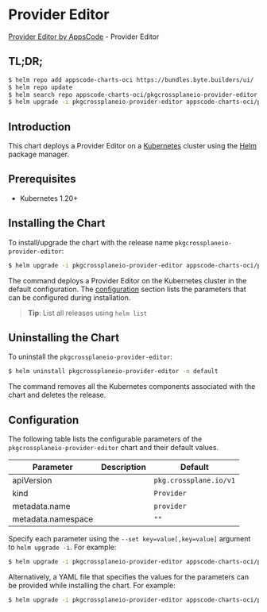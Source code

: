 # Provider Editor

[Provider Editor by AppsCode](https://appscode.com) - Provider Editor

## TL;DR;

```bash
$ helm repo add appscode-charts-oci https://bundles.byte.builders/ui/
$ helm repo update
$ helm search repo appscode-charts-oci/pkgcrossplaneio-provider-editor --version=v0.12.0
$ helm upgrade -i pkgcrossplaneio-provider-editor appscode-charts-oci/pkgcrossplaneio-provider-editor -n default --create-namespace --version=v0.12.0
```

## Introduction

This chart deploys a Provider Editor on a [Kubernetes](http://kubernetes.io) cluster using the [Helm](https://helm.sh) package manager.

## Prerequisites

- Kubernetes 1.20+

## Installing the Chart

To install/upgrade the chart with the release name `pkgcrossplaneio-provider-editor`:

```bash
$ helm upgrade -i pkgcrossplaneio-provider-editor appscode-charts-oci/pkgcrossplaneio-provider-editor -n default --create-namespace --version=v0.12.0
```

The command deploys a Provider Editor on the Kubernetes cluster in the default configuration. The [configuration](#configuration) section lists the parameters that can be configured during installation.

> **Tip**: List all releases using `helm list`

## Uninstalling the Chart

To uninstall the `pkgcrossplaneio-provider-editor`:

```bash
$ helm uninstall pkgcrossplaneio-provider-editor -n default
```

The command removes all the Kubernetes components associated with the chart and deletes the release.

## Configuration

The following table lists the configurable parameters of the `pkgcrossplaneio-provider-editor` chart and their default values.

|     Parameter      | Description |              Default              |
|--------------------|-------------|-----------------------------------|
| apiVersion         |             | <code>pkg.crossplane.io/v1</code> |
| kind               |             | <code>Provider</code>             |
| metadata.name      |             | <code>provider</code>             |
| metadata.namespace |             | <code>""</code>                   |


Specify each parameter using the `--set key=value[,key=value]` argument to `helm upgrade -i`. For example:

```bash
$ helm upgrade -i pkgcrossplaneio-provider-editor appscode-charts-oci/pkgcrossplaneio-provider-editor -n default --create-namespace --version=v0.12.0 --set apiVersion=pkg.crossplane.io/v1
```

Alternatively, a YAML file that specifies the values for the parameters can be provided while
installing the chart. For example:

```bash
$ helm upgrade -i pkgcrossplaneio-provider-editor appscode-charts-oci/pkgcrossplaneio-provider-editor -n default --create-namespace --version=v0.12.0 --values values.yaml
```
